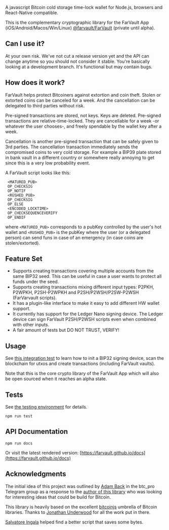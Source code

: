 A javascript Bitcoin cold storage time-lock wallet for Node.js, browsers and React-Native compatible.

This is the complementary cryptographic library for the FarVault App (iOS/Android/Macos/Win/Linux) [@farvault/FarVault](https://github.com/farvault/FarVault) (private until alpha).

## Can I use it?

At your own risk. We've not cut a release version yet and the API can change anytime so you should not consider it stable. You're basically looking at a development branch. It's functional but may contain bugs.

## How does it work?

FarVault helps protect Bitcoiners against extortion and coin theft. Stolen or extorted coins can be canceled for a week. And the cancellation can be delegated to third parties without risk.

Pre-signed transactions are stored, not keys. Keys are deleted. Pre-signed transactions are relative-time-locked. They are cancellable for a week -or whatever the user chooses-, and freely spendable by the wallet key after a week.

Cancellation is another pre-signed transaction that can be safely given to 3rd parties. The cancellation transaction immediately sends the compromised coins to very cold storage. For example a BIP39 plate stored in bank vault in a different country or somewhere really annoying to get since this is a very low probability event.

A FarVault script looks like this:

```
 <MATURED_PUB>
 OP_CHECKSIG
 OP_NOTIF
 <RUSHED_PUB>
 OP_CHECKSIG
 OP_ELSE
 <ENCODED_LOCKTIME>
 OP_CHECKSEQUENCEVERIFY
 OP_ENDIF
```
where `<MATURED_PUB>` corresponds to a pubKey controlled by the user's hot wallet and `<RUSHED_PUB>` is the pubKey where the user (or a delegated person) can send funs in case of an emergency (in case coins are stolen/extorted).

## Feature Set

- Supports creating transactions covering multiple accounts from the same BIP32 seed. This can be useful in case a user wants to protect all funds under the seed.
- Supports creating transactions mixing different input types: P2PKH, P2WPKH, P2SH-P2WPKH and P2SH/P2WSH/P2SW-P2WSH (FarVarvault scripts).
- It has a plugin-like interface to make it easy to add different HW wallet support.
- It currently has support for the Ledger Nano signing device. The Ledger device can sign FarVault P2SH/P2WSH scripts even when combined with other inputs.
- A fair amount of tests but DO NOT TRUST, VERIFY!

## Usage

See [this integration test](./test/integration/farvault.test.js) to learn how to init a BIP32 signing device, scan the blockchain for utxos and create transactions (including FarVault vaults).

Note that this is the core crypto library of the FarVault App which will also be open sourced when it reaches an alpha state.

## Tests

See [the testing environment](./testing_environment) for details.

`npm run test`

## API Documentation

`npm run docs`

Or visit the latest rendered version:
[https://farvault.github.io/docs](https://farvault.github.io/docs)

## Acknowledgments

The initial idea of this project was outlined by [Adam Back](https://en.wikipedia.org/wiki/Adam_Back) in the btc_pro Telegram group as a response to the [author of this library](https://github.com/landabaso) who was looking for interesting ideas that could be build for Bitcoin.

This library is heavily based on the excellent [bitcoinjs](https://github.com/bitcoinjs) umbrella of Bitcoin libraries. Thanks to [Jonathan Underwood](https://github.com/junderw) for all the work put in there.

[Salvatore Ingala](https://github.com/bigspider) helped find a better script that saves some bytes.
